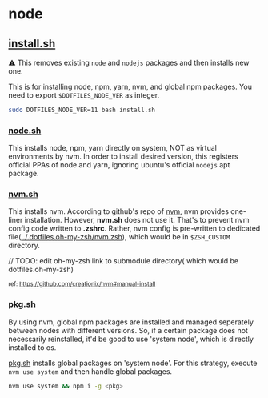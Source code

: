 # node

## [install.sh](install.sh)

:warning: This removes existing `node` and `nodejs` packages and then installs new one.

This is for installing node, npm, yarn, nvm, and global npm packages. You need to export `$DOTFILES_NODE_VER` as integer.

```bash
sudo DOTFILES_NODE_VER=11 bash install.sh
```

### [node.sh](./node.sh)

This installs node, npm, yarn directly on system, NOT as virtual environments by nvm. In order to install desired version, this registers official PPAs of node and yarn, ignoring ubuntu's official `nodejs` apt package.

### [nvm.sh](nvm.sh)

This installs nvm. According to github's repo of [nvm](https://github.com/creationix/nvm), nvm provides one-liner installation. However, **nvm.sh** does not use it. That's to prevent nvm config code written to **.zshrc**. Rather, nvm config is pre-written to dedicated file([../.dotfiles.oh-my-zsh/nvm.zsh](../.dotfiles.oh-my-zsh/nvm.zsh)), which would be in `$ZSH_CUSTOM` directory.

// TODO: edit oh-my-zsh link to submodule directory( which would be dotfiles.oh-my-zsh)

<small>ref: <https://github.com/creationix/nvm#manual-install> </small>

### [pkg.sh](pkg.sh)

By using nvm, global npm packages are installed and managed seperately between nodes with different versions. So, if a certain package does not necessarily reinstalled, it'd be good to use 'system node', which is directly installed to os.

[pkg.sh](pkg.sh) installs global packages on 'system node'. For this strategy, execute `nvm use system` and then handle global packages.

```bash
nvm use system && npm i -g <pkg>
```